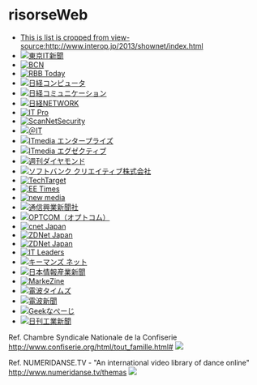 risorseWeb
==========
<ul>
<li>
<a href="http://www.interop.jp/2013/sponsor/media.html">This is list is cropped from view-source:http://www.interop.jp/2013/shownet/index.html</a>
</li>
<li>
<a target="_blank" href="https://itnp.net/"><img alt="東京IT新聞" src="http://www.interop.jp/2013/common/images/sponser_logo_itshinbun.gif"></a>
</li>
<li>
<a target="_blank" href="http://biz.bcnranking.jp/"><img alt="BCN" src="http://www.interop.jp/2013/common/images/sponser_logo_bcn.gif"></a>
</li>
<li>
<a target="_blank" href="http://www.rbbtoday.com/"><img alt="RBB Today" src="http://www.interop.jp/2013/common/images/sponser_logo_rbb.gif"></a>
</li>
<li>
<a target="_blank" href="http://itpro.nikkeibp.co.jp/NC/index.html">
<img alt="日経コンピュータ" src="http://www.interop.jp/2013/common/images/sponser_logo_nc.gif">
</a>
</li>
<li>
<a target="_blank" href="http://itpro.nikkeibp.co.jp/NCC/index.html">
<img alt="日経コミュニケーション" src="http://www.interop.jp/2013/common/images/sponser_logo_nsm.gif">
</a>
</li>
<li>
<a target="_blank" href="http://itpro.nikkeibp.co.jp/NNW/index.html">
<img alt="日経NETWORK" src="http://www.interop.jp/2013/common/images/sponser_logo_nnw.gif">
</a>
</li>
<li>
<a target="_blank" href="http://itpro.nikkeibp.co.jp/index.html">
<img alt="IT Pro" src="http://www.interop.jp/2013/common/images/sponser_logo_itpro.gif">
</a>
</li>
<li>
<a target="_blank" href="http://scan.netsecurity.ne.jp/"><img alt="ScanNetSecurity" src="http://www.interop.jp/2013/common/images/sponser_logo_scannetsecurity.gif"></a>
</li>
<li>
<a target="_blank" href="http://www.atmarkit.co.jp/"><img alt="＠IT" src="http://www.interop.jp/2013/common/images/sponser_logo_at_it.gif"></a>
</li>
<li>
<a target="_blank" href="http://www.itmedia.co.jp/enterprise/"><img alt="ITmedia エンタープライズ" src="http://www.interop.jp/2013/common/images/sponser_logo_itmedia_enterprise.gif"></a>
</li>
<li>
<a target="_blank" href="http://executive.itmedia.co.jp/"><img alt="ITmedia エグゼクティブ" src="http://www.interop.jp/2013/common/images/sponser_logo_itmedia_executive.gif"></a>
</li>
<li>
<a target="_blank" href="http://diamond.jp/"><img alt="週刊ダイヤモンド" src="http://www.interop.jp/2013/common/images/sponser_logo_diamond.gif"></a>
</li>
<li>
<a target="_blank" href="http://www.sbbit.jp/"><img alt="ソフトバンク クリエイティブ株式会社" src="http://www.interop.jp/2013/common/images/logo_softbank_it.gif"></a>
</li>
<li>
<a href="http://techtarget.itmedia.co.jp/" target="_blank"><img src="http://www.interop.jp/2013/common/images/sponser_logo_tech_target.gif" alt="TechTarget"></a>
</li>
<li>
<a href="http://eetimes.jp/" target="_blank"><img alt="EE Times" src="http://www.interop.jp/2013/common/images/sponser_logo_eetimes.gif"></a>
</li>
<li>
<a href="http://www.newww-media.co.jp" target="_blank"><img alt="new media" src="http://www.interop.jp/2013/common/images/sponser_logo_newmedia.gif"></a>
</li>
<li>
<a target="_blank" href="http://tushinnews.nomaki.jp/">
<img alt="通信興業新聞社" src="http://www.interop.jp/2013/common/images/sponser_logo_tks.gif">
</a>
</li>
<li>
<a target="_blank" href="http://www.ktc-densen.com/">
<img alt="OPTCOM（オプトコム）" src="http://www.interop.jp/2013/common/images/sponser_logo_optcom_net.gif">
</a>
</li>
<li>
<a target="_blank" href="http://japan.cnet.com/"><img alt="cnet Japan" src="http://www.interop.jp/2013/common/images/sponser_logo_cnet.gif"></a>
</li>
<li><a target="_blank" href="http://japan.zdnet.com/"><img alt="ZDNet Japan" src="http://www.interop.jp/2013/common/images/sponser_logo_zdnet.gif"></a>
</li>
<li><a target="_blank" href="http://expotoday.com/"><img alt="ZDNet Japan" src="http://www.interop.jp/2013/common/images/sponser_logo_expo_today.gif"></a>
</li>
<li>
<a href="http://it.impressbm.co.jp" target="_blank"><img src="http://www.interop.jp/2013/common/images/sponser_logo_it_leaders.gif" alt="IT Leaders">
</a>
</li>
<li>
<a href="http://www.keyman.or.jp/" target="_blank"><img src="http://www.interop.jp/2013/common/images/sponser_logo_kn.gif" alt="キーマンズ ネット"></a>
</li>
<li>
<a href="http://www.josan.jp/" target="_blank"><img src="http://www.interop.jp/2013/common/images/sponser_logo_josan.gif" alt="日本情報産業新聞"></a>
</li>
<li>
<a href="http://markezine.jp/" target="_blank"><img src="http://www.interop.jp/2013/common/images/sponser_logo_markezine.gif" alt="MarkeZine"></a>
</li>
<li><a target="_blank" href="http://www.dempa-times.co.jp/"><img src="http://www.interop.jp/2013/common/images/sponser_logo_denpatimes.gif" alt="電波タイムズ"></a>
</li>
<li>
<a target="_blank" href="http://www.dempa.com"><img src="http://www.interop.jp/2013/common/images/sponser_logo_denpashinbun.gif" alt="電波新聞"></a>
</li>
<li>
<a target="_blank" href="http://www.geekpage.jp/"><img src="http://www.interop.jp/2013/common/images/sponser_logo_geek.gif" alt="Geekなぺーじ"></a>
</li>
<li>
<a target="_blank" href="http://www.nikkan.co.jp/"><img src="http://www.interop.jp/2013/common/images/sponser_logo_nikkan.gif" alt="日刊工業新聞"></a>
</li>
</ul>




Ref. Chambre Syndicale Nationale de la Confiserie http://www.confiserie.org/html/tout_famille.html#
[![](http://i.imgur.com/f1iWvd3.jpg)](http://i.imgur.com/f1iWvd3.jpg)



Ref. NUMERIDANSE.TV - "An international video library of dance online" http://www.numeridanse.tv/themas
[![](http://i.imgur.com/5Y0lQcw.jpg)](http://i.imgur.com/5Y0lQcw.jpg)
